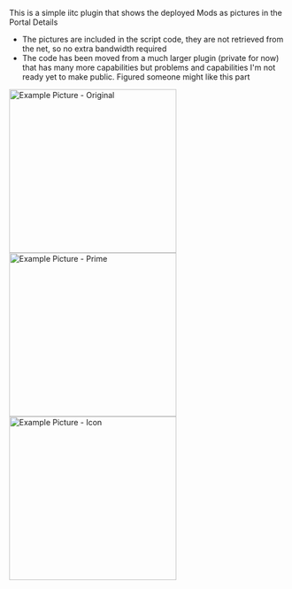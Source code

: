 This is a simple iitc plugin that shows the deployed Mods as pictures in the Portal Details
- The pictures are included in the script code, they are not retrieved from the net, so no extra
  bandwidth required
- The code has been moved from a much larger plugin (private for now) that has many more capabilities
  but problems and capabilities I'm not ready yet to make public. Figured someone might like this part
  
<img width="302" height="296" alt="Example Picture - Original" src="https://github.com/user-attachments/assets/037a13f2-8b12-4f68-b331-18ac437f7475" />
<img width="302" height="296" alt="Example Picture - Prime" src="https://github.com/user-attachments/assets/8b6f15ce-ef14-494a-bdcf-f67150b66a83" />
<img width="302" height="296" alt="Example Picture - Icon" src="https://github.com/user-attachments/assets/b6d8c1c9-d07c-4675-934a-f97cc8d5add2" />
